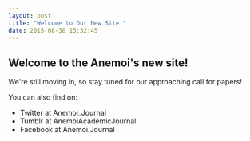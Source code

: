 ```yaml
---
layout: post
title: "Welcome to Our New Site!"
date: 2015-08-30 15:32:45
---
```

Welcome to the Anemoi's new site!
---------------------------------

We're still moving in, so stay tuned for our approaching call for papers!

You can also find on:
- Twitter at Anemoi_Journal
- Tumblr at AnemoiAcademicJournal
- Facebook at Anemoi.Journal
